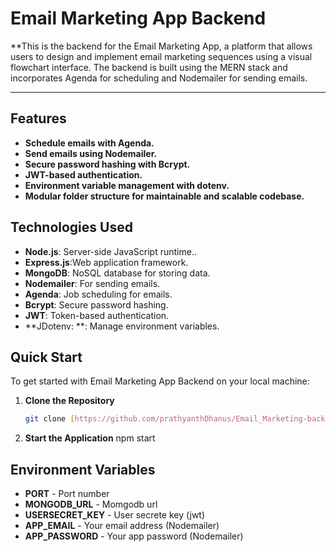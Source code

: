 # Email Marketing App Backend

**This is the backend for the Email Marketing App, a platform that allows users to design and implement email marketing sequences using a visual flowchart interface. The backend is built using the MERN stack and incorporates Agenda for scheduling and Nodemailer for sending emails.




---

## Features
- **Schedule emails with Agenda.** 
- **Send emails using Nodemailer.** 
- **Secure password hashing with Bcrypt.** 
- **JWT-based authentication.** 
- **Environment variable management with dotenv.** 
- **Modular folder structure for maintainable and scalable codebase.** 


## Technologies Used

- **Node.js**:  Server-side JavaScript runtime..
- **Express.js**:Web application framework.
- **MongoDB**: NoSQL database for storing data.
- **Nodemailer**:  For sending emails.
- **Agenda**:  Job scheduling for emails.
- **Bcrypt**:  Secure password hashing.
- **JWT**: Token-based authentication.
- **JDotenv: **: Manage environment variables.


## Quick Start

To get started with Email Marketing App Backend on your local machine:

1. **Clone the Repository**  
   ```bash
   git clone [https://github.com/prathyanthDhanus/Email_Marketing-backend.git]

3. **Start the Application**
   npm start

## Environment Variables

-  **PORT** - Port number
-  **MONGODB_URL** - Momgodb url
- **USERSECRET_KEY** - User secrete key (jwt)
-  **APP_EMAIL** - Your email address (Nodemailer)
-  **APP_PASSWORD** - Your app password (Nodemailer)

